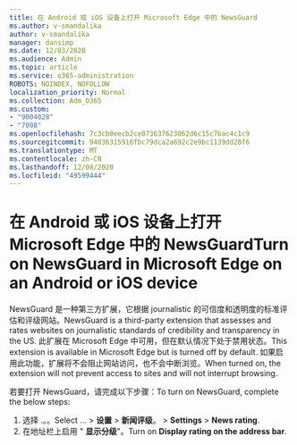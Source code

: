 ```yaml
---
title: 在 Android 或 iOS 设备上打开 Microsoft Edge 中的 NewsGuard
ms.author: v-smandalika
author: v-smandalika
manager: dansimp
ms.date: 12/03/2020
ms.audience: Admin
ms.topic: article
ms.service: o365-administration
ROBOTS: NOINDEX, NOFOLLOW
localization_priority: Normal
ms.collection: Adm_O365
ms.custom:
- "9004028"
- "7098"
ms.openlocfilehash: 7c3cb0eecb2ce073637623062d6c15c7bac4c1c9
ms.sourcegitcommit: 94036315916fbc79dca2a692c2e9bc1139dd28f6
ms.translationtype: MT
ms.contentlocale: zh-CN
ms.lasthandoff: 12/08/2020
ms.locfileid: "49599444"
---
```

# <a name="turn-on-newsguard-in-microsoft-edge-on-an-android-or-ios-device"></a><span data-ttu-id="2517f-102">在 Android 或 iOS 设备上打开 Microsoft Edge 中的 NewsGuard</span><span class="sxs-lookup"><span data-stu-id="2517f-102">Turn on NewsGuard in Microsoft Edge on an Android or iOS device</span></span>

<span data-ttu-id="2517f-103">NewsGuard 是一种第三方扩展，它根据 journalistic 的可信度和透明度的标准评估和评级网站。</span><span class="sxs-lookup"><span data-stu-id="2517f-103">NewsGuard is a third-party extension that assesses and rates websites on journalistic standards of credibility and transparency in the US.</span></span> <span data-ttu-id="2517f-104">此扩展在 Microsoft Edge 中可用，但在默认情况下处于禁用状态。</span><span class="sxs-lookup"><span data-stu-id="2517f-104">This extension is available in Microsoft Edge but is turned off by default.</span></span> <span data-ttu-id="2517f-105">如果启用此功能，扩展将不会阻止网站访问，也不会中断浏览。</span><span class="sxs-lookup"><span data-stu-id="2517f-105">When turned on, the extension will not prevent access to sites and will not interrupt browsing.</span></span>

<span data-ttu-id="2517f-106">若要打开 NewsGuard，请完成以下步骤：</span><span class="sxs-lookup"><span data-stu-id="2517f-106">To turn on NewsGuard, complete the below steps:</span></span>
1. <span data-ttu-id="2517f-107">选择 .。。</span><span class="sxs-lookup"><span data-stu-id="2517f-107">Select …</span></span><span data-ttu-id="2517f-108"> > **设置**  > **新闻评级**。</span><span class="sxs-lookup"><span data-stu-id="2517f-108"> > **Settings** > **News rating**.</span></span>
2. <span data-ttu-id="2517f-109">在地址栏上启用 " **显示分级**"。</span><span class="sxs-lookup"><span data-stu-id="2517f-109">Turn on **Display rating on the address bar**.</span></span>